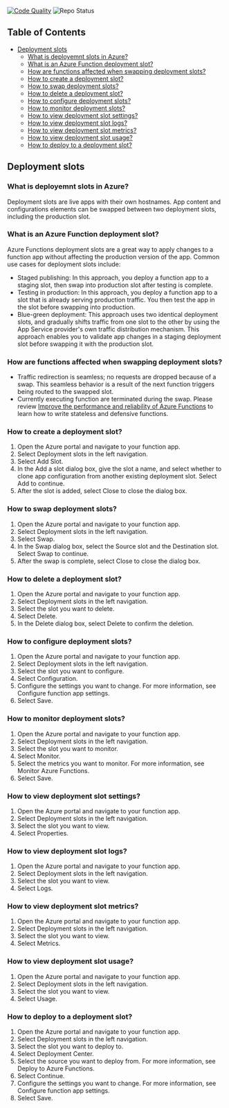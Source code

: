 [![Code Quality](https://img.shields.io/badge/Code%20Quality-Good-brightgreen)](https://github.com/Empeno/EmpenosLearningFunction)
![Repo Status](https://github.com/empeno/empenoslearningfunction/actions/workflows/main.yml/badge.svg)


## Table of Contents

- [Deployment slots](#deployment-slots)
   - [What is deployemnt slots in Azure?](#what-is-deployment-slots-in-azure)
   - [What is an Azure Function deployment slot?](#what-is-an-azure-function-deployment-slot)
   - [How are functions affected when swapping deployment slots?](#how-are-functions-affected-when-swapping-deployment-slots)
   - [How to create a deployment slot?](#how-to-create-a-deployment-slot)
   - [How to swap deployment slots?](#how-to-swap-deployment-slots)
   - [How to delete a deployment slot?](#how-to-delete-a-deployment-slot)
   - [How to configure deployment slots?](#how-to-configure-deployment-slots)
   - [How to monitor deployment slots?](#how-to-monitor-deployment-slots)
   - [How to view deployment slot settings?](#how-to-view-deployment-slot-settings)
   - [How to view deployment slot logs?](#how-to-view-deployment-slot-logs)
   - [How to view deployment slot metrics?](#how-to-view-deployment-slot-metrics)
   - [How to view deployment slot usage?](#how-to-view-deployment-slot-usage)
   - [How to deploy to a deployment slot?](#how-to-deploy-to-a-deployment-slot)



## Deployment slots
### What is deployemnt slots in Azure?
Deployment slots are live apps with their own hostnames. App content and configurations elements can be swapped between two deployment slots, including the production slot.

### What is an Azure Function deployment slot?
Azure Functions deployment slots are a great way to apply changes to a function app without affecting the production version of the app. Common use cases for deployment slots include:

* Staged publishing: In this approach, you deploy a function app to a staging slot, then swap into production slot after testing is complete.
* Testing in production: In this approach, you deploy a function app to a slot that is already serving production traffic. You then test the app in the slot before swapping into production.
* Blue-green deployment: This approach uses two identical deployment slots, and gradually shifts traffic from one slot to the other by using the App Service provider's own traffic distribution mechanism. This approach enables you to validate app changes in a staging deployment slot before swapping it with the production slot.

### How are functions affected when swapping deployment slots?

* Traffic redirection is seamless; no requests are dropped because of a swap. This seamless behavior is a result of the next function triggers being routed to the swapped slot.
* Currently executing function are terminated during the swap. Please review [Improve the performance and reliability of Azure Functions](https://learn.microsoft.com/en-us/azure/azure-functions/performance-reliability#write-functions-to-be-stateless) to learn how to write stateless and defensive functions.


### How to create a deployment slot?
1. Open the Azure portal and navigate to your function app.
2. Select Deployment slots in the left navigation.
3. Select Add Slot.
4. In the Add a slot dialog box, give the slot a name, and select whether to clone app configuration from another existing deployment slot. Select Add to continue.
5. After the slot is added, select Close to close the dialog box.

### How to swap deployment slots?
1. Open the Azure portal and navigate to your function app.
2. Select Deployment slots in the left navigation.
3. Select Swap.
4. In the Swap dialog box, select the Source slot and the Destination slot. Select Swap to continue.
5. After the swap is complete, select Close to close the dialog box.

### How to delete a deployment slot?
1. Open the Azure portal and navigate to your function app.
2. Select Deployment slots in the left navigation.
3. Select the slot you want to delete.
4. Select Delete.
5. In the Delete dialog box, select Delete to confirm the deletion.

### How to configure deployment slots?
1. Open the Azure portal and navigate to your function app.
2. Select Deployment slots in the left navigation.
3. Select the slot you want to configure.
4. Select Configuration.
5. Configure the settings you want to change. For more information, see Configure function app settings.
6. Select Save.

### How to monitor deployment slots?
1. Open the Azure portal and navigate to your function app.
2. Select Deployment slots in the left navigation.
3. Select the slot you want to monitor.
4. Select Monitor.
5. Select the metrics you want to monitor. For more information, see Monitor Azure Functions.
6. Select Save.

### How to view deployment slot settings?
1. Open the Azure portal and navigate to your function app.
2. Select Deployment slots in the left navigation.
3. Select the slot you want to view.
4. Select Properties.

### How to view deployment slot logs?
1. Open the Azure portal and navigate to your function app.
2. Select Deployment slots in the left navigation.
3. Select the slot you want to view.
4. Select Logs.

### How to view deployment slot metrics?
1. Open the Azure portal and navigate to your function app.
2. Select Deployment slots in the left navigation.
3. Select the slot you want to view.
4. Select Metrics.

### How to view deployment slot usage?
1. Open the Azure portal and navigate to your function app.
2. Select Deployment slots in the left navigation.
3. Select the slot you want to view.
4. Select Usage.

### How to deploy to a deployment slot?
1. Open the Azure portal and navigate to your function app.
2. Select Deployment slots in the left navigation.
3. Select the slot you want to deploy to.
4. Select Deployment Center.
5. Select the source you want to deploy from. For more information, see Deploy to Azure Functions.
6. Select Continue.
7. Configure the settings you want to change. For more information, see Configure function app settings.
8. Select Save.

